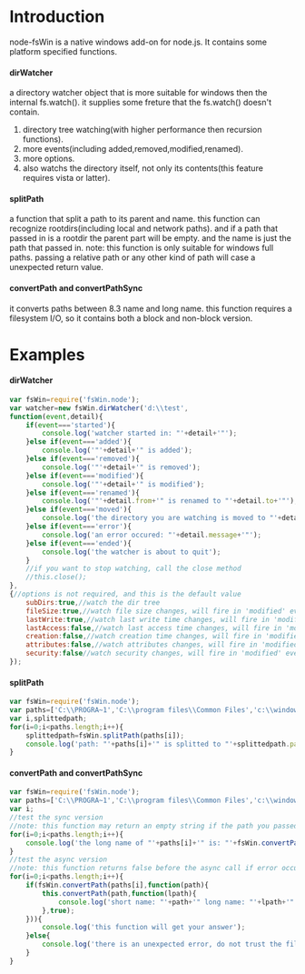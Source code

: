 # Introduction


node-fsWin is a native windows add-on for node.js. It contains some platform specified functions.


#### dirWatcher
a directory watcher object that is more suitable for windows then the internal fs.watch().
it supplies some freture that the fs.watch() doesn't contain.
1. directory tree watching(with higher performance then recursion functions).
2. more events(including added,removed,modified,renamed).
3. more options.
4. also watchs the directory itself, not only its contents(this feature requires vista or latter).


#### splitPath
a function that split a path to its parent and name.
this function can recognize rootdirs(including local and network paths).
and if a path that passed in is a rootdir the parent part will be empty.
and the name is just the path that passed in.
note: this function is only suitable for windows full paths.
passing a relative path or any other kind of path will case a unexpected return value.


#### convertPath and convertPathSync
it converts paths between 8.3 name and long name.
this function requires a filesystem I/O, so it contains both a block and non-block version.


# Examples

#### dirWatcher
```javascript
var fsWin=require('fsWin.node');
var watcher=new fsWin.dirWatcher('d:\\test',
function(event,detail){
	if(event==='started'){
		console.log('watcher started in: "'+detail+'"');
	}else if(event==='added'){
		console.log('"'+detail+'" is added');
	}else if(event==='removed'){
		console.log('"'+detail+'" is removed');
	}else if(event==='modified'){
		console.log('"'+detail+'" is modified');
	}else if(event==='renamed'){
		console.log('"'+detail.from+'" is renamed to "'+detail.to+'"');
	}else if(event==='moved'){
		console.log('the directory you are watching is moved to "'+detail+'"');
	}else if(event==='error'){
		console.log('an error occured: "'+detail.message+'"');
	}else if(event==='ended'){
		console.log('the watcher is about to quit');
	}
	//if you want to stop watching, call the close method
	//this.close();
},
{//options is not required, and this is the default value
	subDirs:true,//watch the dir tree
	fileSize:true,//watch file size changes, will fire in 'modified' event
	lastWrite:true,//watch last write time changes, will fire in 'modified' event
	lastAccess:false,//watch last access time changes, will fire in 'modified' event
	creation:false,//watch creation time changes, will fire in 'modified' event
	attributes:false,//watch attributes changes, will fire in 'modified' event
	security:false//watch security changes, will fire in 'modified' event;
});
```

#### splitPath
```javascript
var fsWin=require('fsWin.node');
var paths=['C:\\PROGRA~1','C:\\program files\\Common Files','c:\\windows\\system32','c:\\','\\\\mycomputer\\sharefolder\\somedir','\\\\mycomputer\\sharedfolder'];
var i,splittedpath;
for(i=0;i<paths.length;i++){
	splittedpath=fsWin.splitPath(paths[i]);
	console.log('path: "'+paths[i]+'" is splitted to "'+splittedpath.parent+'" and "'+splittedpath.name+'"');
}
```

#### convertPath and convertPathSync
```javascript
var fsWin=require('fsWin.node');
var paths=['C:\\PROGRA~1','C:\\program files\\Common Files','c:\\windows\\system32','c:\\','\\\\mycomputer\\sharefolder\\somedir','\\\\mycomputer\\sharedfolder'];
var i;
//test the sync version
//note: this function may return an empty string if the path you passed in is not found.
for(i=0;i<paths.length;i++){
	console.log('the long name of "'+paths[i]+'" is: "'+fsWin.convertPathSync(paths[i],true)+'" and its short name is "'+fsWin.convertPathSync(paths[i])+'"');
}
//test the async version
//note: this function returns false before the async call if error occurs
for(i=0;i<paths.length;i++){
	if(fsWin.convertPath(paths[i],function(path){
		this.convertPath(path,function(lpath){
			console.log('short name: "'+path+'" long name: "'+lpath+'"');
		},true);
	})){
		console.log('this function will get your answer');
	}else{
		console.log('there is an unexpected error, do not trust the filename it returns');
	}
}
```